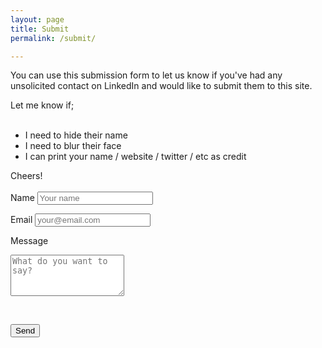 ```yaml
---
layout: page
title: Submit
permalink: /submit/

---
```

<div class="box">
You can use this submission form to let us know if you've had any unsolicited contact on LinkedIn and would like to submit them to this site.

Let me know if;<br><br>
<ul>
  <li>I need to hide their name</li>
  <li>I need to blur their face</li>
  <li>I can print your name / website / twitter / etc as credit</li>
</ul>
Cheers!<br><br>

<form action="https://formspree.io/kittysquee@gmail.com"
      method="POST">
  <label for="name">Name</label>
  <input type="text" name="name" placeholder="Your name"><br>

  <label for="_replyto">Email</label>
  <input type="email" name="_replyto" placeholder="your@email.com"><br>

  <label for="message">Message</label>
  <textarea rows="4" name="message" placeholder="What do you want to say?"></textarea><br>

  <input type="hidden" role="uploadcare-uploader" name="content" data-public-key="9cdebcff17e1df93b396" data-images-only /><br>

  <input type="submit" value="Send" class="submit-button">
</form>
</div>
